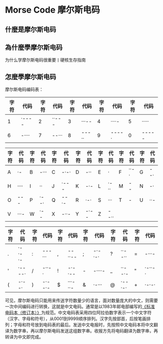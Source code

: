 # Morse Code 摩尔斯电码

## 什麼是摩尔斯电码 <!--What-->

## 為什麼學摩尔斯电码 <!--Why-->

为什么学摩尔斯电码很重要丨硬核生存指南





## 怎麼學摩尔斯电码 <!--How-->









摩尔斯电码编码表：

| 字符 | 代码  | 字符 | 代码  | 字符 | 代码  | 字符 | 代码  | 字符 | 代码  |
| ---- | ----- | ---- | ----- | ---- | ----- | ---- | ----- | ---- | ----- |
| 1    | ·---- | 2    | ··--- | 3    | ···-- | 4    | ····- | 5    | ····· |
| 6    | -···· | 7    | --··· | 8    | ---·· | 9    | ----· | 0    | ----- |



| 字符 | 代码 | 字符 | 代码 | 字符 | 代码 | 字符 | 代码 | 字符 | 代码 | 字符 | 代码 | 字符 | 代码 |
| ---- | ---- | ---- | ---- | ---- | ---- | ---- | ---- | ---- | ---- | ---- | ---- | ---- | ---- |
| A    | ·-   | B    | -··· | C    | -·-· | D    | -··  | E    | ·    | F    | ··-· | G    | --·  |
| H    | ···· | I    | ··   | J    | ·--- | K    | -·-  | L    | ·-·· | M    | --   | N    | -·   |
| O    | ---  | P    | ·--· | Q    | --·- | R    | ·-·  | S    | ···  | T    | -    | U    | ··-  |
| V    | ···- | W    | ·--  | X    | -··- | Y    | -·-- | Z    | --·· |      |      |      |      |



| 字符 | 代码   | 字符 | 代码   | 字符 | 代码    | 字符 | 代码   | 字符 | 代码   | 字符 | 代码   |
| ---- | ------ | ---- | ------ | ---- | ------- | ---- | ------ | ---- | ------ | ---- | ------ |
| .    | ·-·-·- | :    | ---··· | ,    | --··--  | ;    | -·-·-· | ?    | ··--·· | =    | -···-  |
| '    | ·----· | /    | -··-·  | !    | -·-·--  | -    | -····- | _    | ··--·- | "    | ·-··-· |
| (    | -·--·  | )    | -·--·- | $    | ···-··- | &    | ·-···  | @    | ·--·-· | +    | ·-·-·  |

可见，摩尔斯电码只能用来传送字符数量少的语言，面对数量庞大的中文，则需要一次中间编码进行转换，这就是中文电码。通常是以1983年邮电部编写的[《标准电码本（修订本）》](https://www.qqxiuzi.cn/bianma/dianbao.html)为规范。中文电码表采用四位阿拉伯数字表示一个中文字符（汉字、字母和符号），从0001到9999顺序排列。汉字先按部首，后按笔画排列；字母和符号放到电码表的最后。发送中文电报时，先按照中文电码本将中文翻译为数字串，再以摩尔斯电码发送这组数字串。收报方先将电码翻译为数字串，再转译为中文即完成。

